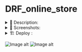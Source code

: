 # DRF_online_store

<details><summary> 📄 Description: </summary>

<br/>

**[Django REST Framework, React, Bootstrap, PostgreSQL, Python, JavaScript,
Redis, Celery, Docker Compose, Nginx]**

 
Implemented functionality:  
Feedback on the product as well as the opportunity to comment on the feedback.   
Shopping cart. Differentiation of access rights.    
Product rating system.  
Auto discount activation with celery.  
JWT authentication and authorization.  
Deployment is available using Docker Compose.


</details>

<details><summary> 📸 Screenshots: </summary>

![Image alt](https://github.com/Lioniys/DRF_online_store/raw/main/screenshots/2.png)
![Image alt](https://github.com/Lioniys/DRF_online_store/raw/main/screenshots/3.png)
![Image alt](https://github.com/Lioniys/DRF_online_store/raw/main/screenshots/4.png)
![Image alt](https://github.com/Lioniys/DRF_online_store/raw/main/screenshots/5.png)
![Image alt](https://github.com/Lioniys/DRF_online_store/raw/main/screenshots/6.png)
![Image alt](https://github.com/Lioniys/DRF_online_store/raw/main/screenshots/7.png)
![Image alt](https://github.com/Lioniys/DRF_online_store/raw/main/screenshots/8.png)
![Image alt](https://github.com/Lioniys/DRF_online_store/raw/main/screenshots/9.png)

</details>

<details><summary>🏗 Deploy :</summary>

```commandline
docker-compose up -d --build
```
</details>

![Image alt](https://github.com/Lioniys/DRF_online_store/raw/main/screenshots/online_store_.png)
![Image alt](https://github.com/Lioniys/DRF_online_store/raw/main/screenshots/1.png)